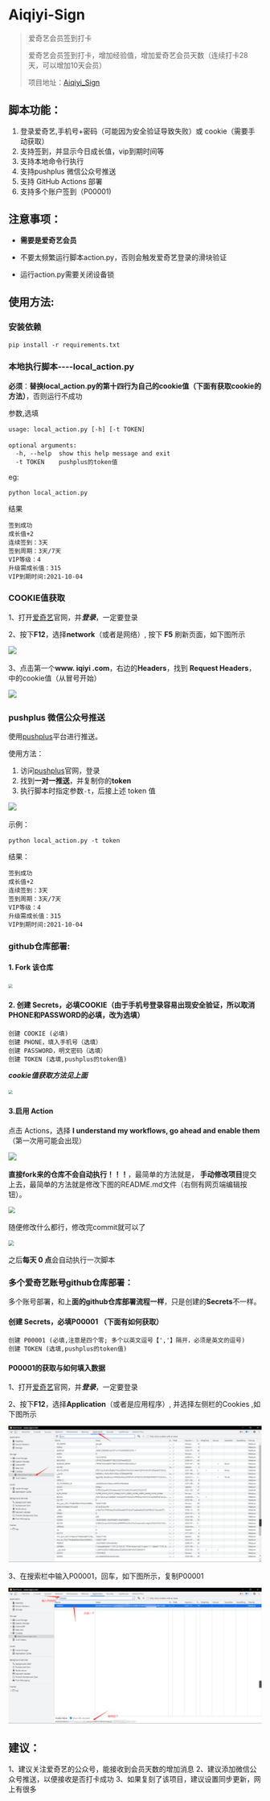 # **Aiqiyi-Sign**

> 爱奇艺会员签到打卡
>
> 爱奇艺会员签到打卡，增加经验值，增加爱奇艺会员天数（连续打卡28天，可以增加10天会员）
>
> 项目地址：[Aiqiyi_Sign](https://github.com/ioutime/Aiqiyi_Sign)


## 脚本功能：

1. 登录爱奇艺,手机号+密码（可能因为安全验证导致失败）或 cookie（需要手动获取）
2. 支持签到，并显示今日成长值，vip到期时间等
3. 支持本地命令行执行
4. 支持pushplus 微信公众号推送
5. 支持 GitHub Actions 部署
6. 支持多个账户签到（P00001)


## 注意事项：

- **需要是爱奇艺会员**

- 不要太频繁运行脚本action.py，否则会触发爱奇艺登录的滑块验证

- 运行action.py需要关闭设备锁

  


使用方法:
---

### 安装依赖

```shell
pip install -r requirements.txt
```

### 本地执行脚本----local_action.py

**必须**：**替换local_action.py的第十四行为自己的cookie值（下面有获取cookie的方法）**，否则运行不成功

参数,选填

```shell
usage: local_action.py [-h] [-t TOKEN]

optional arguments:
  -h, --help  show this help message and exit
  -t TOKEN    pushplus的token值
```

eg:

```shell
python local_action.py
```

结果

```
签到成功
成长值+2
连续签到：3天
签到周期：3天/7天
VIP等级：4
升级需成长值：315
VIP到期时间:2021-10-04
```



### COOKIE值获取

1、打开[爱奇艺](https://www.iqiyi.com/)官网，并***登录***，一定要登录

2、按下**F12**，选择**network**（或者是网络）, 按下 **F5** 刷新页面，如下图所示

<img src="/img/2021-7-20 1-1.png"  />

3、点击第一个**www. iqiyi .com**，右边的**Headers**，找到 **Request Headers**，中的cookie值（从冒号开始）

<img src="/img/2021-7-20 1-2.png"  />

### pushplus 微信公众号推送

使用[pushplus](http://www.pushplus.plus/)平台进行推送。

使用方法：

1. 访问[pushplus](http://www.pushplus.plus/)官网，登录
2. 找到**一对一推送**，并复制你的**token**
3. 执行脚本时指定参数`-t`，后接上述 token 值

<img src="/img/2021-7-15 token.png"  />

示例：

```shell
python local_action.py -t token
```

结果：

```
签到成功
成长值+2
连续签到：3天
签到周期：3天/7天
VIP等级：4
升级需成长值：315
VIP到期时间:2021-10-04
```



### github仓库部署:

#### 	1. Fork 该仓库

<img src="/img/2021-7-15 1-0.png" style="zoom:50%;" />

#### 	2. 创建 Secrets，必填COOKIE（由于手机号登录容易出现安全验证，所以取消PHONE和PASSWORD的必填，改为选填）

```
创建 COOKIE (必填)
创建 PHONE，填入手机号（选填）
创建 PASSWORD，明文密码（选填）
创建 TOKEN (选填,pushplus的token值)		
```

***cookie值获取方法见上面***

<img src="/img/2021-7-15 1.png" style="zoom:50%;" />	  

#### 	3.启用 Action

点击 Actions，选择 **I understand my workflows, go ahead and enable them**（第一次用可能会出现）

<img src="/img/2021-7-15 1-1.png"  />

**直接fork来的仓库不会自动执行！！！**，最简单的方法就是， **手动修改项目**提交上去，最简单的方法就是修改下图的README.md文件（右侧有网页端编辑按钮）。

<img src="/img/2021-7-15 2.png" style="zoom: 80%;" />	

随便修改什么都行，修改完commit就可以了

<img src="/img/2021-7-15 3.png" style="zoom: 67%;" />

之后**每天 0 点**会自动执行一次脚本



### 多个爱奇艺账号github仓库部署：

多个账号部署，和上**面的github仓库部署流程一样**，只是创建的**Secrets**不一样。

#### 创建 Secrets，必填P00001 （下面有如何获取）


```
创建 P00001 (必填,注意是四个零; 多个以英文逗号【','】隔开，必须是英文的逗号)
创建 TOKEN (选填,pushplus的token值)	
```

#### P00001的获取与如何填入数据

1、打开[爱奇艺](https://www.iqiyi.com/)官网，并***登录***，一定要登录

2、按下**F12**，选择**Application**（或者是应用程序）, 并选择左侧栏的Cookies ,如下图所示

<img src="/img/2021-8-4 1-1.png"  />

3、在搜索栏中输入P00001，回车，如下图所示，复制P00001

<img src="/img/2021-8-4 1-2.png"  />

## 建议：

1、建议关注爱奇艺的公众号，能接收到会员天数的增加消息
2、建议添加微信公众号推送，以便接收是否打卡成功
3、如果复刻了该项目，建议设置同步更新，网上有很多

